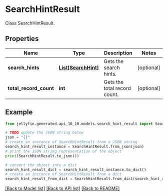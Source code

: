 # SearchHintResult

Class SearchHintResult.

## Properties

Name | Type | Description | Notes
------------ | ------------- | ------------- | -------------
**search_hints** | [**List[SearchHint]**](SearchHint.md) | Gets the search hints. | [optional] 
**total_record_count** | **int** | Gets the total record count. | [optional] 

## Example

```python
from jellyfin.generated.api_10_10.models.search_hint_result import SearchHintResult

# TODO update the JSON string below
json = "{}"
# create an instance of SearchHintResult from a JSON string
search_hint_result_instance = SearchHintResult.from_json(json)
# print the JSON string representation of the object
print(SearchHintResult.to_json())

# convert the object into a dict
search_hint_result_dict = search_hint_result_instance.to_dict()
# create an instance of SearchHintResult from a dict
search_hint_result_from_dict = SearchHintResult.from_dict(search_hint_result_dict)
```
[[Back to Model list]](../README.md#documentation-for-models) [[Back to API list]](../README.md#documentation-for-api-endpoints) [[Back to README]](../README.md)


